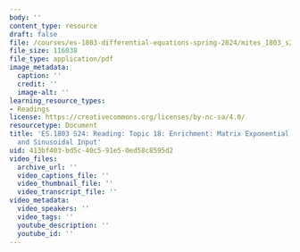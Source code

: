 ```yaml
---
body: ''
content_type: resource
draft: false
file: /courses/es-1803-differential-equations-spring-2024/mites_1803_s24_topic18.pdf
file_size: 116038
file_type: application/pdf
image_metadata:
  caption: ''
  credit: ''
  image-alt: ''
learning_resource_types:
- Readings
license: https://creativecommons.org/licenses/by-nc-sa/4.0/
resourcetype: Document
title: 'ES.1803 S24: Reading: Topic 18: Enrichment: Matrix Exponential, Exponential
  and Sinusoidal Input'
uid: 413bf403-bd5c-40c5-91e5-0ed58c8595d2
video_files:
  archive_url: ''
  video_captions_file: ''
  video_thumbnail_file: ''
  video_transcript_file: ''
video_metadata:
  video_speakers: ''
  video_tags: ''
  youtube_description: ''
  youtube_id: ''
---
```

